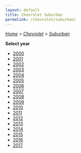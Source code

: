 ```yaml
---
layout: default
title: Chevrolet Suburban
permalink: /chevrolet/suburban/
---
```

[*Home*](/) > [*Chevrolet*](/chevrolet/) > [*Suburban*](/chevrolet/suburban/)

**Select year**

- [2000](/chevrolet/suburban/2000/)
- [2001](/chevrolet/suburban/2001/)
- [2002](/chevrolet/suburban/2002/)
- [2003](/chevrolet/suburban/2003/)
- [2004](/chevrolet/suburban/2004/)
- [2005](/chevrolet/suburban/2005/)
- [2006](/chevrolet/suburban/2006/)
- [2007](/chevrolet/suburban/2007/)
- [2008](/chevrolet/suburban/2008/)
- [2009](/chevrolet/suburban/2009/)
- [2010](/chevrolet/suburban/2010/)
- [2011](/chevrolet/suburban/2011/)
- [2012](/chevrolet/suburban/2012/)
- [2013](/chevrolet/suburban/2013/)
- [2014](/chevrolet/suburban/2014/)
- [2015](/chevrolet/suburban/2015/)
- [2016](/chevrolet/suburban/2016/)
- [2017](/chevrolet/suburban/2017/)